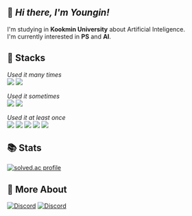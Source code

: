 ## 👋 _Hi there, I'm Youngin!_
I'm studying in **Kookmin University** about Artificial Inteligence.  
I'm currently interested in **PS** and **AI**.

## **🧱 Stacks**
*Used it many times*  
<img src="https://img.shields.io/badge/Python-3776AB?style=for-the-badge&logo=Python&logoColor=white">
<img src="https://img.shields.io/badge/Scratch-FFA500?style=for-the-badge&logo=scratch&logoColor=white">

*Used it sometimes*  
<img src="https://img.shields.io/badge/C-4D97FF?style=for-the-badge&logo=c&logoColor=white">
<img src="https://img.shields.io/badge/C++-00599C?style=for-the-badge&logo=cplusplus&logoColor=white">

*Used it at least once*  
<img src="https://img.shields.io/badge/HTML5-E34F26?style=for-the-badge&logo=html5&logoColor=white">
<img src="https://img.shields.io/badge/CSS-1572B6?style=for-the-badge&logo=css3&logoColor=white">
<img src="https://img.shields.io/badge/JavaScript-F7DF1E?style=for-the-badge&logo=javascript&logoColor=white">
<img src="https://img.shields.io/badge/C%23-512BD4?style=for-the-badge&logo=csharp&logoColor=white">
<img src="https://img.shields.io/badge/Unity-A8B9CC?style=for-the-badge&logo=unity&logoColor=white">

## **📚 Stats**
[![solved.ac profile](https://solvedac-cards-starcea.paring.moe/profile/young_out)](https://solved.ac/profile/young_out)

## **🔎 More About**
[![Discord](https://img.shields.io/badge/Blog-03C75A?logo=naver&logoColor=white)](https://blog.naver.com/001frtt)
[![Discord](https://img.shields.io/badge/Codeforces-1F8ACB?logo=codeforces&logoColor=white)](https://codeforces.com/profile/shuhua)
